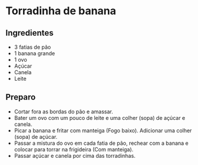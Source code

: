 # Torradinha de banana

## Ingredientes

* 3 fatias de pão
* 1 banana grande
* 1 ovo
* Açúcar
* Canela
* Leite

## Preparo

* Cortar fora as bordas do pão e amassar.
* Bater um ovo com um pouco de leite e uma colher (sopa) de açúcar e canela.
* Picar a banana e fritar com manteiga (Fogo baixo). Adicionar uma colher (sopa) de açúcar.
* Passar a mistura  do ovo em cada fatia de pão, rechear com a banana e colocar para torrar na frigideira (Com manteiga).
* Passar açúcar e canela por cima das torradinhas.
